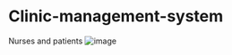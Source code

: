 # Clinic-management-system
Nurses and patients
![image](https://user-images.githubusercontent.com/109220945/179221191-7fef105d-39d2-482c-a11b-eccf8467e0e0.png)
